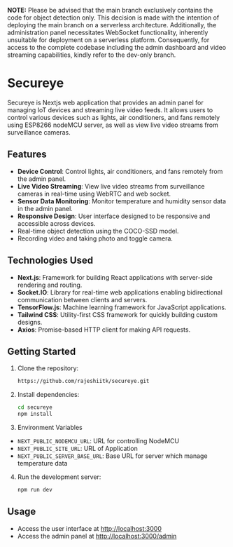 **NOTE:** Please be advised that the main branch exclusively contains the code for object detection only. This decision is made with the intention of deploying the main branch on a serverless architecture. Additionally, the administration panel necessitates WebSocket functionality, inherently unsuitable for deployment on a serverless platform. Consequently, for access to the complete codebase including the admin dashboard and video streaming capabilities, kindly refer to the dev-only branch.

# Secureye

Secureye is Nextjs web application that provides an admin panel for managing IoT devices and streaming live video feeds. It allows users to control various devices such as lights, air conditioners, and fans remotely using ESP8266 nodeMCU server, as well as view live video streams from surveillance cameras.

## Features

- **Device Control**: Control lights, air conditioners, and fans remotely from the admin panel.
- **Live Video Streaming**: View live video streams from surveillance cameras in real-time using WebRTC and web socket.
- **Sensor Data Monitoring**: Monitor temperature and humidity sensor data in the admin panel.
- **Responsive Design**: User interface designed to be responsive and accessible across devices.
- Real-time object detection using the COCO-SSD model.
- Recording video and taking photo and toggle camera.

## Technologies Used

- **Next.js**: Framework for building React applications with server-side rendering and routing.
- **Socket.IO**: Library for real-time web applications enabling bidirectional communication between clients and servers.
- **TensorFlow.js**: Machine learning framework for JavaScript applications.
- **Tailwind CSS**: Utility-first CSS framework for quickly building custom designs.
- **Axios**: Promise-based HTTP client for making API requests.

## Getting Started

1. Clone the repository:

   ```bash
   https://github.com/rajeshiitk/secureye.git
   ```

2. Install dependencies:

   ```bash
   cd secureye
   npm install
   ```

3. Environment Variables

- `NEXT_PUBLIC_NODEMCU_URL`: URL for controlling NodeMCU
- `NEXT_PUBLIC_SITE_URL`: URL of Application
- `NEXT_PUBLIC_SERVER_BASE_URL`: Base URL for server which manage temperature data

4. Run the development server:

   ```bash
   npm run dev
   ```

## Usage

- Access the user interface at [http://localhost:3000](http://localhost:3000)
- Access the admin panel at [http://localhost:3000/admin](http://localhost:3000/admin)
